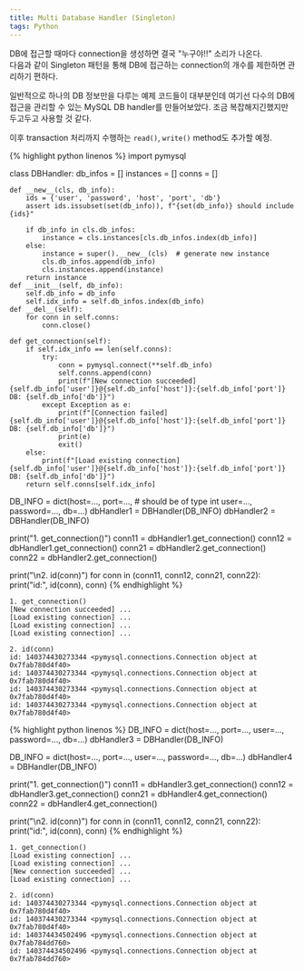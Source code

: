 ```yaml
---
title: Multi Database Handler (Singleton)
tags: Python
---
```


<!--more-->

DB에 접근할 때마다 connection을 생성하면 결국 "누구야!!" 소리가 나온다. \
다음과 같이 Singleton 패턴을 통해 DB에 접근하는 connection의 개수를 제한하면 관리하기 편하다.

일반적으로 하나의 DB 정보만을 다루는 예제 코드들이 대부분인데 여기선 다수의 DB에 접근을 관리할 수 있는 MySQL DB handler를 만들어보았다. 조금 복잡해지긴했지만 두고두고 사용할 것 같다.

이후 transaction 처리까지 수행하는 `read()`, `write()` method도 추가할 예정.


{% highlight python linenos %}
import pymysql


class DBHandler:
    db_infos = []
    instances = []
    conns = []

    def __new__(cls, db_info):
        ids = {'user', 'password', 'host', 'port', 'db'}
        assert ids.issubset(set(db_info)), f"{set(db_info)} should include {ids}"

        if db_info in cls.db_infos:
            instance = cls.instances[cls.db_infos.index(db_info)]
        else:
            instance = super().__new__(cls)  # generate new instance
            cls.db_infos.append(db_info)
            cls.instances.append(instance)
        return instance
    def __init__(self, db_info):
        self.db_info = db_info
        self.idx_info = self.db_infos.index(db_info)
    def __del__(self):
        for conn in self.conns:
            conn.close()

    def get_connection(self):
        if self.idx_info == len(self.conns):
            try:
                conn = pymysql.connect(**self.db_info)
                self.conns.append(conn)
                print(f"[New connection succeeded] {self.db_info['user']}@{self.db_info['host']}:{self.db_info['port']} DB: {self.db_info['db']}")
            except Exception as e:
                print(f"[Connection failed] {self.db_info['user']}@{self.db_info['host']}:{self.db_info['port']} DB: {self.db_info['db']}")
                print(e)
                exit()
        else:
            print(f"[Load existing connection] {self.db_info['user']}@{self.db_info['host']}:{self.db_info['port']} DB: {self.db_info['db']}")
        return self.conns[self.idx_info]

    
DB_INFO = dict(host=...,
               port=...,  # should be of type int
               user=...,
               password=...,
               db=...)
dbHandler1 = DBHandler(DB_INFO)
dbHandler2 = DBHandler(DB_INFO)

print("1. get_connection()")
conn11 = dbHandler1.get_connection()
conn12 = dbHandler1.get_connection()
conn21 = dbHandler2.get_connection()
conn22 = dbHandler2.get_connection()

print("\n2. id(conn)")
for conn in (conn11, conn12, conn21, conn22):
    print("id:", id(conn), conn)
{% endhighlight %}


```
1. get_connection()
[New connection succeeded] ...
[Load existing connection] ...
[Load existing connection] ...
[Load existing connection] ...

2. id(conn)
id: 140374430273344 <pymysql.connections.Connection object at 0x7fab780d4f40>
id: 140374430273344 <pymysql.connections.Connection object at 0x7fab780d4f40>
id: 140374430273344 <pymysql.connections.Connection object at 0x7fab780d4f40>
id: 140374430273344 <pymysql.connections.Connection object at 0x7fab780d4f40>
```

{% highlight python linenos %}
DB_INFO = dict(host=...,
               port=...,
               user=...,
               password=...,
               db=...)
dbHandler3 = DBHandler(DB_INFO)

DB_INFO = dict(host=...,
               port=...,
               user=...,
               password=...,
               db=...)
dbHandler4 = DBHandler(DB_INFO)

print("1. get_connection()")
conn11 = dbHandler3.get_connection()
conn12 = dbHandler3.get_connection()
conn21 = dbHandler4.get_connection()
conn22 = dbHandler4.get_connection()

print("\n2. id(conn)")
for conn in (conn11, conn12, conn21, conn22):
    print("id:", id(conn), conn)
{% endhighlight %}


```
1. get_connection()
[Load existing connection] ...
[Load existing connection] ...
[New connection succeeded] ...
[Load existing connection] ...

2. id(conn)
id: 140374430273344 <pymysql.connections.Connection object at 0x7fab780d4f40>
id: 140374430273344 <pymysql.connections.Connection object at 0x7fab780d4f40>
id: 140374434502496 <pymysql.connections.Connection object at 0x7fab784dd760>
id: 140374434502496 <pymysql.connections.Connection object at 0x7fab784dd760>
```